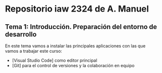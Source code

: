 # Repositorio iaw 2324 de A. Manuel
## Tema 1: Introducción. Preparación del entorno de desarrollo

En este tema vamos a instalar las principales aplicaciones con las que vamos a trabajar este curso:
- [Visual Studio Code] como editor principal
- [Git] para el control de versiones y la colaboración en equipo 
